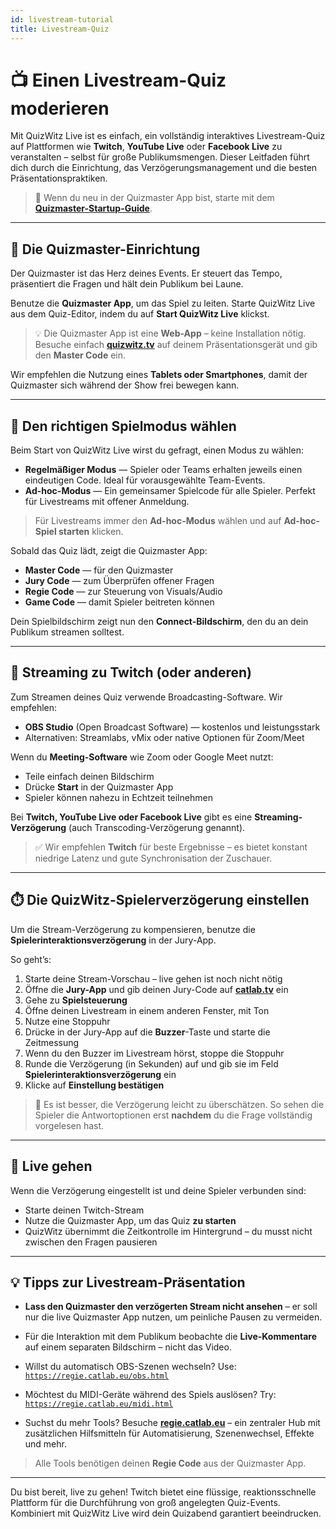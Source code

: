 ```yaml
---
id: livestream-tutorial
title: Livestream-Quiz
---
```


# 📺 Einen Livestream-Quiz moderieren

Mit QuizWitz Live ist es einfach, ein vollständig interaktives Livestream-Quiz auf Plattformen wie **Twitch**, **YouTube Live** oder **Facebook Live** zu veranstalten – selbst für große Publikumsmengen. Dieser Leitfaden führt dich durch die Einrichtung, das Verzögerungsmanagement und die besten Präsentationspraktiken.

> 🧭 Wenn du neu in der Quizmaster App bist, starte mit dem [**Quizmaster-Startup-Guide**](../quizmaster/002-startup.md).

---

## 🎤 Die Quizmaster-Einrichtung

Der Quizmaster ist das Herz deines Events. Er steuert das Tempo, präsentiert die Fragen und hält dein Publikum bei Laune.

Benutze die **Quizmaster App**, um das Spiel zu leiten. Starte QuizWitz Live aus dem Quiz-Editor, indem du auf **Start QuizWitz Live** klickst.

> 💡 Die Quizmaster App ist eine **Web-App** – keine Installation nötig. Besuche einfach [**quizwitz.tv**](https://quizwitz.tv) auf deinem Präsentationsgerät und gib den **Master Code** ein.

Wir empfehlen die Nutzung eines **Tablets oder Smartphones**, damit der Quizmaster sich während der Show frei bewegen kann.

---

## 🧩 Den richtigen Spielmodus wählen

Beim Start von QuizWitz Live wirst du gefragt, einen Modus zu wählen:

- **Regelmäßiger Modus** — Spieler oder Teams erhalten jeweils einen eindeutigen Code. Ideal für vorausgewählte Team-Events.
- **Ad-hoc-Modus** — Ein gemeinsamer Spielcode für alle Spieler. Perfekt für Livestreams mit offener Anmeldung.

> Für Livestreams immer den **Ad-hoc-Modus** wählen und auf **Ad-hoc-Spiel starten** klicken.

Sobald das Quiz lädt, zeigt die Quizmaster App:

- **Master Code** — für den Quizmaster
- **Jury Code** — zum Überprüfen offener Fragen
- **Regie Code** — zur Steuerung von Visuals/Audio
- **Game Code** — damit Spieler beitreten können

Dein Spielbildschirm zeigt nun den **Connect-Bildschirm**, den du an dein Publikum streamen solltest.

---

## 🎥 Streaming zu Twitch (oder anderen)

Zum Streamen deines Quiz verwende Broadcasting-Software. Wir empfehlen:

- **OBS Studio** (Open Broadcast Software) — kostenlos und leistungsstark
- Alternativen: Streamlabs, vMix oder native Optionen für Zoom/Meet

Wenn du **Meeting-Software** wie Zoom oder Google Meet nutzt:

- Teile einfach deinen Bildschirm
- Drücke **Start** in der Quizmaster App
- Spieler können nahezu in Echtzeit teilnehmen

Bei **Twitch, YouTube Live oder Facebook Live** gibt es eine **Streaming-Verzögerung** (auch Transcoding-Verzögerung genannt).

> ✅ Wir empfehlen **Twitch** für beste Ergebnisse – es bietet konstant niedrige Latenz und gute Synchronisation der Zuschauer.

---

## ⏱️ Die QuizWitz-Spielerverzögerung einstellen

Um die Stream-Verzögerung zu kompensieren, benutze die **Spielerinteraktionsverzögerung** in der Jury-App.

So geht’s:

1. Starte deine Stream-Vorschau – live gehen ist noch nicht nötig
2. Öffne die **Jury-App** und gib deinen Jury-Code auf [**catlab.tv**](https://catlab.tv) ein
3. Gehe zu **Spielsteuerung**
4. Öffne deinen Livestream in einem anderen Fenster, mit Ton
5. Nutze eine Stoppuhr
6. Drücke in der Jury-App auf die **Buzzer**-Taste und starte die Zeitmessung
7. Wenn du den Buzzer im Livestream hörst, stoppe die Stoppuhr
8. Runde die Verzögerung (in Sekunden) auf und gib sie im Feld **Spielerinteraktionsverzögerung** ein
9. Klicke auf **Einstellung bestätigen**

> 🎯 Es ist besser, die Verzögerung leicht zu überschätzen. So sehen die Spieler die Antwortoptionen erst **nachdem** du die Frage vollständig vorgelesen hast.

---

## 🚀 Live gehen

Wenn die Verzögerung eingestellt ist und deine Spieler verbunden sind:

- Starte deinen Twitch-Stream
- Nutze die Quizmaster App, um das Quiz **zu starten**
- QuizWitz übernimmt die Zeitkontrolle im Hintergrund – du musst nicht zwischen den Fragen pausieren

---

## 💡 Tipps zur Livestream-Präsentation

- **Lass den Quizmaster den verzögerten Stream nicht ansehen** – er soll nur die live Quizmaster App nutzen, um peinliche Pausen zu vermeiden.

- Für die Interaktion mit dem Publikum beobachte die **Live-Kommentare** auf einem separaten Bildschirm – nicht das Video.

- Willst du automatisch OBS-Szenen wechseln? Use:\
  [`https://regie.catlab.eu/obs.html`](https://regie.catlab.eu/obs.html)

- Möchtest du MIDI-Geräte während des Spiels auslösen? Try:\
  [`https://regie.catlab.eu/midi.html`](https://regie.catlab.eu/midi.html)

- Suchst du mehr Tools? Besuche [**regie.catlab.eu**](https://regie.catlab.eu) – ein zentraler Hub mit zusätzlichen Hilfsmitteln für Automatisierung, Szenenwechsel, Effekte und mehr.

> Alle Tools benötigen deinen **Regie Code** aus der Quizmaster App.

---

Du bist bereit, live zu gehen! Twitch bietet eine flüssige, reaktionsschnelle Plattform für die Durchführung von groß angelegten Quiz-Events. Kombiniert mit QuizWitz Live wird dein Quizabend garantiert beeindrucken.
